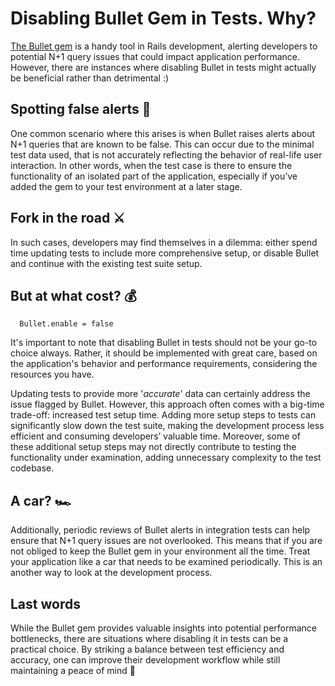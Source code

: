 # Disabling Bullet Gem in Tests. Why?

[The Bullet gem](https://github.com/flyerhzm/bullet) is a handy tool in Rails development, alerting developers to potential N+1 query issues that could impact application performance. However, there are instances where disabling Bullet in tests might actually be beneficial rather than detrimental :) 

## Spotting false alerts :flashlight:
One common scenario where this arises is when Bullet raises alerts about N+1 queries that are known to be false. This can occur due to the minimal test data used, that is not accurately reflecting the behavior of real-life user interaction. In other words, when the test case is there to ensure the functionality of an isolated part of the application, especially if you’ve added the gem to your test environment at a later stage.


## Fork in the road :crossed_swords:
In such cases, developers may find themselves in a dilemma: either spend time updating tests to include more comprehensive setup, or disable Bullet and continue with the existing test suite setup.


## But at what cost? :moneybag:
```
  Bullet.enable = false
```

It's important to note that disabling Bullet in tests should not be your go-to choice always. Rather, it should be implemented with great care, based on the application's behavior and performance requirements, considering the resources you have.

Updating tests to provide more '_accurate_' data can certainly address the issue flagged by Bullet. However, this approach often comes with a big-time trade-off: increased test setup time. Adding more setup steps to tests can significantly slow down the test suite, making the development process less efficient and consuming developers’ valuable time. Moreover, some of these additional setup steps may not directly contribute to testing the functionality under examination, adding unnecessary complexity to the test codebase.

## A car? :racing_car:
Additionally, periodic reviews of Bullet alerts in integration tests can help ensure that N+1 query issues are not overlooked. This means that if you are not obliged to keep the Bullet gem in your environment all the time. Treat your application like a car that needs to be examined periodically. This is an another way to look at the development process.

## Last words 
While the Bullet gem provides valuable insights into potential performance bottlenecks, there are situations where disabling it in tests can be a practical choice. By striking a balance between test efficiency and accuracy, one can improve their development workflow while still maintaining a peace of mind :brain:
